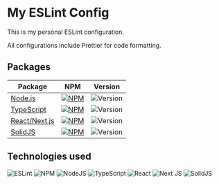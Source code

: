 # My ESLint Config

This is my personal ESLint configuration.

All configurations include Prettier for code formatting.

## Packages

| Package                                                                                     | NPM                                                                                                                                                                          | Version                                                                                                            |
| ------------------------------------------------------------------------------------------- | ---------------------------------------------------------------------------------------------------------------------------------------------------------------------------- | ------------------------------------------------------------------------------------------------------------------ |
| [Node.js](https://github.com/josejefferson/eslint-config/blob/main/node/README.md)          | [![NPM](https://img.shields.io/badge/NPM-%23CB3837.svg?style=for-the-badge&logo=npm&logoColor=white)](https://www.npmjs.com/package/@josejefferson/eslint-config-node)       | ![Version](https://img.shields.io/npm/v/@josejefferson/eslint-config-node?style=for-the-badge&label=Version)       |
| [TypeScript](https://github.com/josejefferson/eslint-config/blob/main/typescript/README.md) | [![NPM](https://img.shields.io/badge/NPM-%23CB3837.svg?style=for-the-badge&logo=npm&logoColor=white)](https://www.npmjs.com/package/@josejefferson/eslint-config-typescript) | ![Version](https://img.shields.io/npm/v/@josejefferson/eslint-config-typescript?style=for-the-badge&label=Version) |
| [React/Next.js](https://github.com/josejefferson/eslint-config/blob/main/react/README.md)   | [![NPM](https://img.shields.io/badge/NPM-%23CB3837.svg?style=for-the-badge&logo=npm&logoColor=white)](https://www.npmjs.com/package/@josejefferson/eslint-config-react)      | ![Version](https://img.shields.io/npm/v/@josejefferson/eslint-config-react?style=for-the-badge&label=Version)      |
| [SolidJS](https://github.com/josejefferson/eslint-config/blob/main/solid/README.md)         | [![NPM](https://img.shields.io/badge/NPM-%23CB3837.svg?style=for-the-badge&logo=npm&logoColor=white)](https://www.npmjs.com/package/@josejefferson/eslint-config-solid)      | ![Version](https://img.shields.io/npm/v/@josejefferson/eslint-config-solid?style=for-the-badge&label=Version)      |

## Technologies used

![ESLint](https://img.shields.io/badge/ESLint-4B3263?style=for-the-badge&logo=eslint&logoColor=white)
![NPM](https://img.shields.io/badge/NPM-%23CB3837.svg?style=for-the-badge&logo=npm&logoColor=white)
![NodeJS](https://img.shields.io/badge/node.js-6DA55F?style=for-the-badge&logo=node.js&logoColor=white)
![TypeScript](https://img.shields.io/badge/typescript-%23007ACC.svg?style=for-the-badge&logo=typescript&logoColor=white)
![React](https://img.shields.io/badge/react-%2320232a.svg?style=for-the-badge&logo=react&logoColor=%2361DAFB)
![Next JS](https://img.shields.io/badge/Next-black?style=for-the-badge&logo=next.js&logoColor=white)
![SolidJS](https://img.shields.io/badge/SolidJS-2c4f7c?style=for-the-badge&logo=solid&logoColor=c8c9cb)
